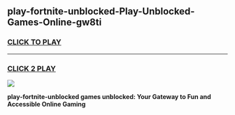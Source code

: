 
## play-fortnite-unblocked-Play-Unblocked-Games-Online-gw8ti
<h3>
<a href="https://premium76.site?title=play-fortnite-unblocked&ref=25A">CLICK TO PLAY</a></h3>
<hr>

<h3>
<a href="https://premium76.site?title=play-fortnite-unblocked&ref=25A">CLICK 2 PLAY</a>
  
</h3>

<a href="https://premium76.site?title=play-fortnite-unblocked&ref=25A"><img src="https://clearcache.store/games.png"></a>


**play-fortnite-unblocked games unblocked: Your Gateway to Fun and Accessible Online Gaming**
